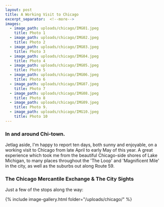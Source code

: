 ```yaml
---
layout: post
title: A Working Visit to Chicago
excerpt_separator:  <!--more-->
images:
  - image_path: uploads/chicago/IMG01.jpeg
    title: Photo 1
  - image_path: uploads/chicago/IMG02.jpeg
    title: Photo 2
  - image_path: uploads/chicago/IMG03.jpeg
    title: Photo 3
  - image_path: uploads/chicago/IMG04.jpeg
    title: Photo 4
  - image_path: uploads/chicago/IMG05.jpeg
    title: Photo 5
  - image_path: uploads/chicago/IMG06.jpeg
    title: Photo 6
  - image_path: uploads/chicago/IMG07.jpeg
    title: Photo 7
  - image_path: uploads/chicago/IMG08.jpeg
    title: Photo 8
  - image_path: uploads/chicago/IMG09.jpeg
    title: Photo 9.
  - image_path: uploads/chicago/IMG10.jpeg
    title: Photo 10
---
```


### In and around Chi-town.


Jetlag aside, I'm happy to report ten days, both sunny and enjoyable, on a working visit to Chicago from late April to early May of this year. A great experience which took me from the beautiful Chicago-side shores of Lake Michigan, to many places throughout the 'The Loop' and 'Magnificent Mile' in the city, as well as the suburbs out along Route 59.


### The Chicago Mercantile Exchange & The City Sights


Just a few of the stops along the way:

{% include image-gallery.html folder="/uploads/chicago/" %}
